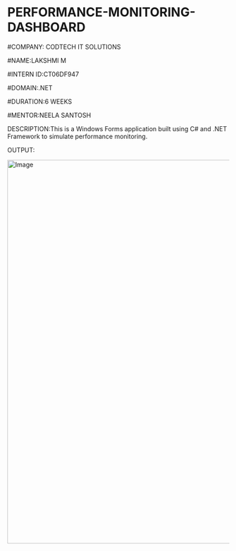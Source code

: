 # PERFORMANCE-MONITORING-DASHBOARD

#COMPANY: CODTECH IT SOLUTIONS

#NAME:LAKSHMI M

#INTERN ID:CT06DF947

#DOMAIN:.NET

#DURATION:6 WEEKS

#MENTOR:NEELA SANTOSH

DESCRIPTION:This is a Windows Forms application built using C# and .NET Framework to simulate performance monitoring.

OUTPUT:

<img width="1204" height="870" alt="Image" src="https://github.com/user-attachments/assets/a85c62bb-46bb-40cb-8d2f-85a1a4f36a8e" />
